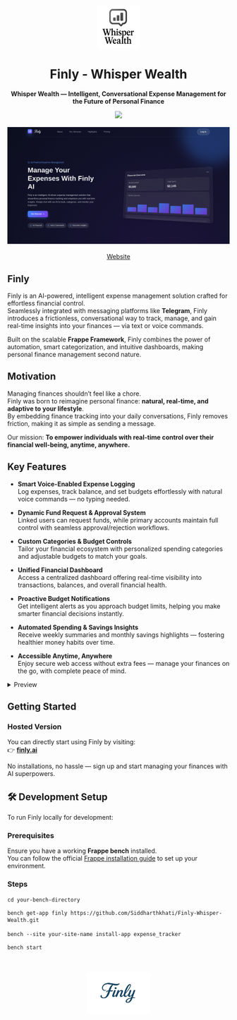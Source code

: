 <div align="center" markdown="1">
	<img src=".github/images/finly_whisper_wealth.png" width="96" height="96"/>
	<h1>Finly - Whisper Wealth</h1>

**Whisper Wealth — Intelligent, Conversational Expense Management for the Future of Personal Finance**
</div>

<div align="center">
	<a target="_blank" href="#license" title="License: MIT"><img src="https://img.shields.io/badge/License-MIT-success.svg"></a>
</div>
<br>
<div align="center">
	<img src=".github/images/hero-section.png" alt="Finly Hero Image" />
</div>
<br>
<div align="center">
    <a href="https://two-korecent.frappe.cloud/frontend/">Website</a>
</div>

## Finly

Finly is an AI-powered, intelligent expense management solution crafted for effortless financial control.  
Seamlessly integrated with messaging platforms like **Telegram**, Finly introduces a frictionless, conversational way to track, manage, and gain real-time insights into your finances — via text or voice commands.

Built on the scalable **Frappe Framework**, Finly combines the power of automation, smart categorization, and intuitive dashboards, making personal finance management second nature.

## Motivation

Managing finances shouldn’t feel like a chore.  
Finly was born to reimagine personal finance: **natural, real-time, and adaptive to your lifestyle**.  
By embedding finance tracking into your daily conversations, Finly removes friction, making it as simple as sending a message.

Our mission: **To empower individuals with real-time control over their financial well-being, anytime, anywhere.**

## Key Features

- **Smart Voice-Enabled Expense Logging**  
  Log expenses, track balance, and set budgets effortlessly with natural voice commands — no typing needed.

- **Dynamic Fund Request & Approval System**  
  Linked users can request funds, while primary accounts maintain full control with seamless approval/rejection workflows.

- **Custom Categories & Budget Controls**  
  Tailor your financial ecosystem with personalized spending categories and adjustable budgets to match your goals.

- **Unified Financial Dashboard**  
  Access a centralized dashboard offering real-time visibility into transactions, balances, and overall financial health.

- **Proactive Budget Notifications**  
  Get intelligent alerts as you approach budget limits, helping you make smarter financial decisions instantly.

- **Automated Spending & Savings Insights**  
  Receive weekly summaries and monthly savings highlights — fostering healthier money habits over time.

- **Accessible Anytime, Anywhere**  
  Enjoy secure web access without extra fees — manage your finances on the go, with complete peace of mind.

<details>
<summary>Preview</summary>

![Our Services](.github/images/our-services.png)
![Highlights](.github/images/highlights.png)
</details>

## Getting Started

### Hosted Version

You can directly start using Finly by visiting:  
👉 [**finly.ai**](https://two-korecent.frappe.cloud/frontend/)

No installations, no hassle — sign up and start managing your finances with AI superpowers.

## 🛠️ Development Setup

To run Finly locally for development:

### Prerequisites

Ensure you have a working **Frappe bench** installed.  
You can follow the official [Frappe installation guide](https://docs.frappe.io/framework/user/en/installation) to set up your environment.

### Steps

```
cd your-bench-directory
```

```
bench get-app finly https://github.com/Siddharthkhati/Finly-Whisper-Wealth.git

bench --site your-site-name install-app expense_tracker
```

```
bench start
```

<br>
<br>
<div align="center">
	<a href="https://two-korecent.frappe.cloud/" target="_blank">
		<picture>
			<img src=".github/images/Finly.png" alt="Finly.ai" height="96"/>
		</picture>
	</a>
</div>
